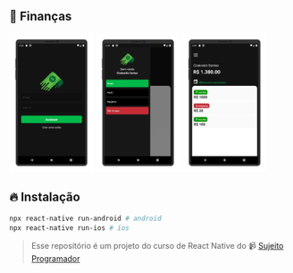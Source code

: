 ## :money_with_wings: Finanças

<p>
  <img src="./src/screenshots/photo-1.png" width="30%" />
  <img src="./src/screenshots/photo-2.png" width="30%" />
  <img src="./src/screenshots/photo-3.png" width="30%" />
</p>


## :fire: Instalação

```bash
npx react-native run-android # android
npx react-native run-ios # ios
```

> Esse repositório é um projeto do curso de React Native do 📹 [Sujeito Programador](https://sujeitoprogramador.com/fabricadeaplicativos/)
